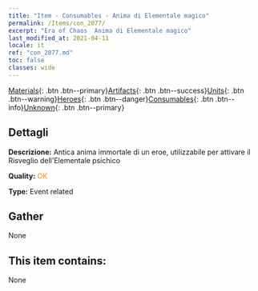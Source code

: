 ```yaml
---
title: "Item - Consumables - Anima di Elementale magico"
permalink: /Items/con_2077/
excerpt: "Era of Chaos  Anima di Elementale magico"
last_modified_at: 2021-04-11
locale: it
ref: "con_2077.md"
toc: false
classes: wide
---
```

 [Materials](/it/Items/){: .btn .btn--primary}[Artifacts](/it/Items/Artifacts/){: .btn .btn--success}[Units](/it/Items/Units/){: .btn .btn--warning}[Heroes](/it/Items/Heroes/){: .btn .btn--danger}[Consumables](/it/Items/Consumables/){: .btn .btn--info}[Unknown](/it/Items/Unknown/){: .btn .btn--primary}

## Dettagli
 **Descrizione:** Antica anima immortale di un eroe, utilizzabile per attivare il Risveglio dell'Elementale psichico

 **Quality:** <span style="color: #FF8C00">OK</span>

 **Type:** Event related

## Gather

  None

## This item contains:

  None

